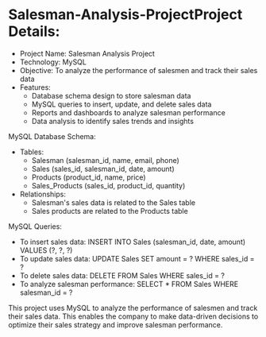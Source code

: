 # Salesman-Analysis-ProjectProject Details:

- Project Name: Salesman Analysis Project
- Technology: MySQL
- Objective: To analyze the performance of salesmen and track their sales data
- Features:
    - Database schema design to store salesman data
    - MySQL queries to insert, update, and delete sales data
    - Reports and dashboards to analyze salesman performance
    - Data analysis to identify sales trends and insights

MySQL Database Schema:

- Tables:
    - Salesman (salesman_id, name, email, phone)
    - Sales (sales_id, salesman_id, date, amount)
    - Products (product_id, name, price)
    - Sales_Products (sales_id, product_id, quantity)
- Relationships:
    - Salesman's sales data is related to the Sales table
    - Sales products are related to the Products table

MySQL Queries:

- To insert sales data: INSERT INTO Sales (salesman_id, date, amount) VALUES (?, ?, ?)
- To update sales data: UPDATE Sales SET amount = ? WHERE sales_id = ?
- To delete sales data: DELETE FROM Sales WHERE sales_id = ?
- To analyze salesman performance: SELECT * FROM Sales WHERE salesman_id = ?


This project uses MySQL to analyze the performance of salesmen and track their sales data. This enables the company to make data-driven decisions to optimize their sales strategy and improve salesman performance.
